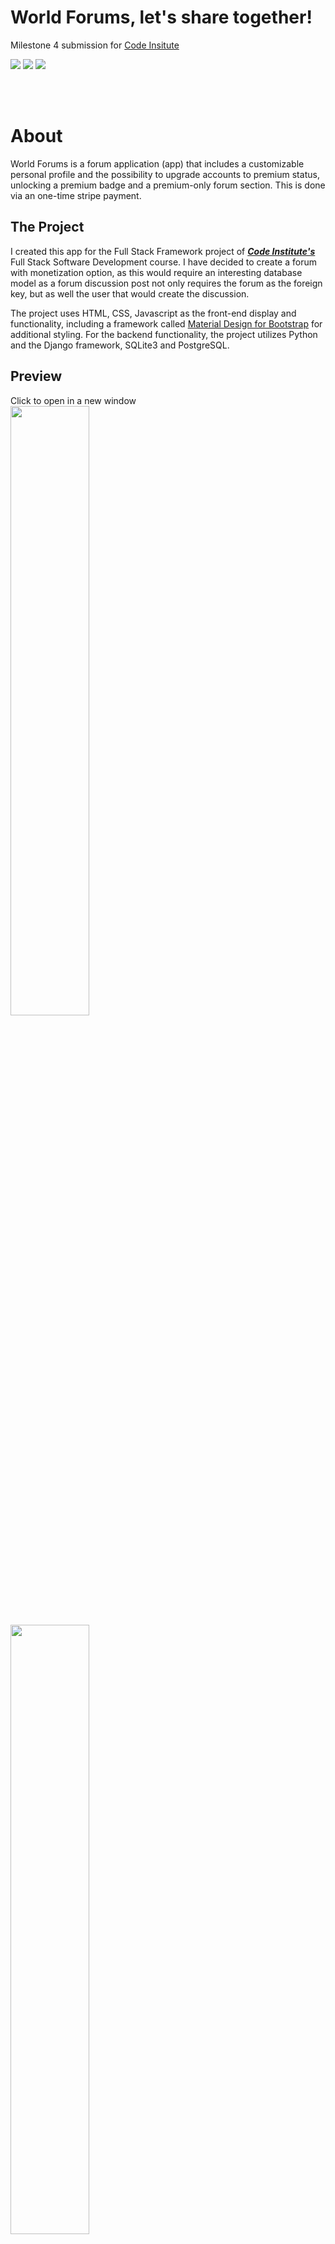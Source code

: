 # World Forums, let's share together!
Milestone 4 submission for [Code Insitute](https://codeinstitute.net)

<img src="https://img.shields.io/github/last-commit/patrickpulfer/Code-Institute-M4?style=for-the-badge">
<img src="https://img.shields.io/github/repo-size/patrickpulfer/Code-Institute-M4?style=for-the-badge">
<img src="https://img.shields.io/github/languages/count/patrickpulfer/Code-Institute-M4?style=for-the-badge">

<br><br>

# About
World Forums is a forum application (app) that includes a customizable personal profile and the possibility to upgrade accounts to premium status, unlocking a premium badge and a premium-only forum section. This is done via an one-time stripe payment.


## The Project
I created this app for the Full Stack Framework project of [**_Code Institute's_**](https://codeinstitute.net/) Full Stack Software Development course. I have decided to create a forum with monetization option, as this would require an interesting database model as a forum discussion post not only requires the forum as the foreign key, but as well the user that would create the discussion.

The project uses HTML, CSS, Javascript as the front-end display and functionality, including a framework called [Material Design for Bootstrap](https://mdbootstrap.com/) for additional styling. For the backend functionality, the project utilizes Python and the Django framework, SQLite3 and PostgreSQL. 


## Preview
Click to open in a new window<br>
<a href="./documentation/media/preview2.png" target="_blank"><img src="./documentation/media/preview2.png" width="50%"></a>
<a href="./documentation/media/preview1.png" target="_blank"><img src="./documentation/media/preview1.png" width="50%"></a>
<a href="./documentation/media/preview3.png" target="_blank"><img src="./documentation/media/preview3.png" width="50%"></a>
<a href="./documentation/media/preview4.png" target="_blank"><img src="./documentation/media/preview4.png" width="50%"></a>

<br>

## Main URLs are (example with host):
- https://django-test-world-forums.herokuapp.com/ (Main application)
- https://django-test-world-forums.herokuapp.com/admin/ (Admin Portal)


## Database Diagram
As a discussion post needs to be traced back to the user that created it and as well the section where this post was created, I've designed the database schema to have some tables with two foreign keys. As an example ...
- A comment within a discussion post will need to link back to its creator and belong to a discussion post
- A discussion post will need to link back to its creator and belong to a forum
- If the administrator decides to delete an user or a discussion post, the respective discussions and comments within would need to be traceable and deleted as well (cascade mode)
<br><img src="./documentation/media/databasediagram.png" width="80%"><br>
Note: An separate table has been also created for payment information only

## Features
- **Navbar** will adjust from Login & Sign up to the user's avatar and name based on login status
- **Flash Messages** will display at the top of the page but below of the navbar if required.
- **User Registration** will require users to provide a valid email address to receive an email with activation link. It will also require an username that will be the main identifier for the account. 
- **Login** will require the Username & Password and have the email confirmed.
- **Logout** - Allows end users to logout of their account by clicking the 'Logout' link in the navbar/sidenav. Upon clicking the button, the user session ends.
- **Profile Page** of an user can be accessed without having to login. This page will display their avatar, additional details, Bio and discussions they have created. From there, you can directly jump into a discussion or the relevant forum. The email address field will only be visible if the user is logged in.
- **Edit Profile** allows users to edit their own profile in a separate page. The user will be able to upload a new avatar, add additional details like First Name, Last Name, Location, Date of Birth and a Biography.
- **Change Password** button can be found within your Profile Edit page. The user will be asked to type the new password twice for extra precaution
- **Premium Profile** will grant the user a "World Forums Concierge" badge in their profile, as well as access to Concierge only member forum. This can be purchased via an one-time Stripe Payment.
- **Forum Overview Page** is the site's main homepage. It will show all forums created by the site owner. Concierge forum section will only display for Concierge users
- **Forum Page** will list discussions created within the forum. If an user is logged in, a button to create a new discussion post is also visible. Post date and a link to the creator's profile is also listed.
- **Discussion Page** will show the content created (Image, Title, Body, Initiator, Forum and creation date). It will also list and allow users to post comments in rich-text format. If the owner visits his own discussion, an additional button for edit is displayed.
- **Edit Discussion Page** allows the owner to update its discussion (Image, Title, Body) or delete the post. Clicking on "Delete" will show a modal, warning the user that the action will delete the discussion and the comments permanently.
- **Image Uploads** are stored in Amazon Web Services for extra security
- **Admin Portal** allows the site owner and admins to update the payment information (Product Name, Price), edit/delete/create users, forums, posts, comments, etc. This is a very powerful tool and should be kept secure at all time!

<br>

# UX
For this project, I've adopted the methodology of the five planes of UX, which consist of:
- Strategy / User Stories
- Scope
- Structure
- Skeleton
- Surface Design
> “The Elements of User Experience” book written by Jesse James Garrett, one of the founders of Adaptive Path, a user experience consultancy based in San Francisco.


## Strategy / User Stories
As the owner, I want to:
1. ... offer a place where I can publicly share interesting stories/news/ideas
2. ... allow other users to participate with their ideas or share their opinion and feedback on my stories
3. ... allow users to register on my site to actively participate in our discussions but keep read-only open to unregistered users
4. ... be able to create forums so that discussions can be organized within them
5. ... offer a free service but also be able to monetize for exclusive member only content

As an End User or site consumer, I want to:
1. ... view topics as a guest
2. ... register for my own account
3. ... customize my profile with a bio and profile picture 
4. ... create my own discussions
5. ... edit my own discussions that I've created
6. ... add comments to mine and other discussions
7. ... have an exclusive forum section for premium only


## Scope of this Project (based on owner and end user requirement/stories)
- To create an application that is accessible on mobile, tablet, laptops and desktops and is easy to navigate
- To create a website with uncluttered, logical and intuitive navigation which is easy to follow
- To store, manipulate, edit and delete (CRUD) data in a secure database (Postgres for production and SQLite3 for development)
- To create a monetization strategy for exclusive member access
- To create an app (website) written with Django framework, ready to be deployed to Heroku


## Structure
- Forum Page (Mobile first approach)
  - Top:
    - A navigation bar with Title and a "hamburger" menu if accessed by small screen devices. This menu will allow the user to visit their profile and login/logout
  - Central:
    - Forums are displayed as large boxes for intuitive navigation
    - "Concierge" Premium Forums are displayed first if user is part of the club
  - Bottom:
    Simple footer displaying Copyright and Credit of the app creator

- Discussion List Page (Mobile first approach)
  - Top:
    - A navigation bar with Title and a "hamburger" menu if accessed by small screen devices. This menu will allow the user to visit their profile and login/logout
  - Central:
    - Discussion Name and Description at the top, including a "Create new Post" button for logged users
    - List of all Discussion posts below, including the Title, the discussion body, link to it's creator and button to "view" the discussion
  - Footer:
    - Footer will display the Copyright and the credits for the app creator

- Discussion View Page (Mobile first approach)
  - Top:
    - A navigation bar with Title and a "hamburger" menu if accessed by small screen devices. This menu will allow the user to visit their profile and login/logout
  - Central:
    - Discussion picture on top, followed by the Title and the actual discussion post
    - At the end of the post, additional details like link to post creator, link to it's belonging forum and date of the post will be shown
    - If the logged user is also the creator, he may edit the post via button that appears at the end
  - Footer:
    - Footer will display the Copyright and the credits for the app creator


## Skeleton
To be adhered to the structure outlined above, the following wireframes were drafted:
- User Profile  
  <img src="./documentation/media/profile_view.png" width="60%">
- Forum Overview  
  <img src="./documentation/media/forum_view.png" width="60%">
- Discussion Overview  
  <img src="./documentation/media/discussion_view.png" width="60%">


## Surface Design
To distinguish from other popular forum platforms, I've selected a color scheme that is opposite to the standard of blue and, hopefully, pleasant to look at:
- Main Colour (buttons & titles): <span style="color:#F3F0F1;background-color:#990011FF;"> #990011FF</span>
- Main background:<span style="color:black;background-color:#FCF6F5FF;">#FCF6F5FF</span>
- Logo for the project: <img src="./documentation/media/logo.png" width="30%">

<br>

# Testing

I have separated the testing details into a separate [Testing Documentation](./documentation/development.md).

<br>

# Deployment

### Demo
- Application can be found at https://django-test-world-forums.herokuapp.com/.

<br>

### Requirements

- A host capable to run python3 applications and PIP3, with internet access
  - Example: https://www.heroku.com/


### Steps for dependencies

- Stripe
  1. Create a Stripe account and in your dashboard, navigate to Products, then click on [+ Add Product](https://dashboard.stripe.com/test/products/create)
  2. Create your Product with the desired price and not down the following details: ```ID``` & ```Price ID```
  3. In your dashboard, click on "Developers" and select "Webhooks" from the left menu.
  4. Here, click on "+ Add endpoint" and enter your app's ```Endpoint URL``` and a short description
  5. Once created, select that endpoint and click on ```Reveal``` of your Signing Secret section. Note this ID as you will require it later

- Amazon AWS
  1. Create an Amazon AWS account and login into it
  2. Create an S3 bucket by following [these steps.](https://docs.aws.amazon.com/AmazonS3/latest/userguide/creating-bucket.html)
  3. Follow [this guide](https://docs.aws.amazon.com/AmazonS3/latest/userguide/HostingWebsiteOnS3Setup.html) to configure your AWS S3 bucket for static website hosting
  4. In your CORS settings, add the following:
    ~~~
    [
    {
        "AllowedHeaders": [
            "Authorization"
        ],
        "AllowedMethods": [
            "GET"
        ],
        "AllowedOrigins": [
            "*"
        ],
        "ExposeHeaders": []
    }
    ]
    ~~~
  5. Before following [this guide](https://docs.aws.amazon.com/AmazonS3/latest/userguide/walkthrough1.html) to create an IAM user, give control access over the bucket, make sure you download the CSV file with your secret IDs during the user creation!

### Steps for Application Server
- Heroku
  1. [Review official documentation for steps](https://devcenter.heroku.com/articles/getting-started-with-python)
  2. Create a Postgres database and note the URL you will need for your environment variables
  2. Add the necessary environment variables to Heroku
     1. Go to Heroku Settings Tab
     2. Click Reveal Config Vars and populate with the following values:

|Key | Value |
|:---|:---|
|SECRET_KEY | (New Django Secret Key generated at https://djecrety.ir/) |
|HEROKU_HOSTNAME | (From Heroku, this is your app URL) |
|DATABASE_URL| (From Heroku, the URL for your database) |
|USE_AWS | True |
|AWS_ACCESS_KEY_ID | (From AWS, this is in your downloaded CSV file) |
|AWS_ACCESS_SECRET_KEY_ID | (From AWS, this is in your downloaded CSV file) |
|STRIPE_ENDPOINT_SECRET | From Stripe, these can be found by following [this guide](https://support.stripe.com/questions/locate-api-keys-in-the-dashboard) |
|STRIPE_PUBLIC_KEY | From Stripe, these can be found by following [this guide](https://support.stripe.com/questions/locate-api-keys-in-the-dashboard)  |
|STRIPE_SECRET_KEY | From Stripe, these can be found by following [this guide](https://support.stripe.com/questions/locate-api-keys-in-the-dashboard)  |
|STRIPE_WH_SECRET | (From Stripe, this is the Webhook Secret you've noted earlier) |
|EMAIL_HOST_USER | (From Google, a GMail account you would like to use to send emails from) |
|EMAIL_HOST_PASS | (App Password for the same Gmail account by following [this guide.](https://support.google.com/accounts/answer/185833)) |

### Application

  4. Post deployment setup requires you to download and execute [Heroku CLI](https://devcenter.heroku.com/articles/heroku-cli#download-and-install).
  5. In your Heroku CLI, run the following commands:
  ~~~bash
  heroku run python3 manage.py migrate
  ~~~
  6. Then create a super user with the following command and not the username and password:
  ~~~bash
  heroku run python manage.py createsuperuser
  ~~~
  7. Run the app in Heroku and navigate to the admin pannel, usually found by appending ```/admin/``` to your URL
  8. Next to "Products", click on "Add".
  9. Add a name for your premium forum access and enter your "Stripe Product ID" you've noted earlier.
  10. On the same page under Prices, click "Add another Price" and add the Price ID you've created earlier + the actual price (example 10€ would be ```1000```)
  11. All steps are done for deployment.

#### Alternative deployment (Directly to Linux Server)
  1. You may deploy the repo locally. The follow instructions below are for a Linux machine
  2. Create a folder where you want the App to reside and navigate to it in your command line
  3. Clone the App from GitHub:
  ```bash
  git init
  git clone https://github.com/patrickpulfer/code_insitute_m4.git .
  ```
  4. Create an environment variable file called .env and add the variables advised above.
  5. Install dependencies with PIP3:
  ```bash
  pip3 install -r requirements.txt
  ```
  6. Run the initial setup for the database:
  ```bash
  python3 manage.py migrate
  ```
  7. Run the App
  ```bash
  python3 manage.py runserver
  ```
  Note: If you plan to deploy as an actual production server on Linux, you may want to look into [WSGI](https://wsgi.readthedocs.io/en/latest/what.html), [Gunicorn](https://gunicorn.org/) and a proper web server like NGINX.
  
<br>

# Credits

## Technologies Used
This application has been built by using the following technologies:

- <a href="https://www.djangoproject.com/"><img height="30" src="https://cdn.svgporn.com/logos/django.svg"></a>
    - Django is a high-level Python web framework that encourages rapid development and clean, pragmatic design.

- <a href="https://stripe.com/en-ie/payments"><img height="30" src="https://cdn.svgporn.com/logos/stripe.svg"></a>
    - A complete payments platform, engineered for growth

- <a href="https://www.python.org/"><img height="30" src="https://cdn.svgporn.com/logos/python.svg"></a>
    - Python is a programming language that lets you work quickly and integrate systems more effectively.

- <a href="https://www.djangoproject.com/"><img height="30" src="https://cdn.svgporn.com/logos/html-5.svg"></a>
    - [HTML 5](https://www.w3.org/TR/2008/WD-html5-20080122/) / [CSS](https://www.w3.org/Style/CSS/Overview.en.html) / [JavaScript](https://262.ecma-international.org/10.0/index.html)
- [JQuery](https://jquery.com)
  - Simplified DOM manipulation.
- [Font Awesome](https://fontawesome.com/)
  - Iconic SVG, font, and CSS framework.
- [Bootstrap](https://getbootstrap.com/)
  - Front-end framework for web development.
- [Material Design for Bootstrap](https://mdbootstrap.com/)
  - The most popular UI KIT for building responsive, mobile-first websites and apps - free for personal & commercial use
- Python Packages:
    - [Gunicorn](https://pypi.org/project/gunicorn/), [Pillow](https://pypi.org/project/Pillow/), [psycopg2](https://pypi.org/project/psycopg2/), [boto3](https://pypi.org/project/boto3/), [s3transfer](https://pypi.org/project/s3transfer/), [django-allauth](https://github.com/pennersr/django-allauth), [ckeditor](https://ckeditor.com/) - see [requirements.txt](https://github.com/patrickpulfer/Code-Institute-M4/blob/main/requirements.txt) for full list!


### Media
- The default Post/Discussion picture that appear if you don't supply your own is sourced from [Pexels](https://www.pexels.com/photo/beach-bottle-cold-daylight-292426/) and is free to use. (I just fell in love with this wallpaper!)
- The Logo has been created in [Placeit](https://placeit.net/), a branding service I've used in the past


### Acknowledgements
- I would like to thank [Code Institute](https://codeinstitute.net/) for the learning experience and all the support provided.
- I would also like to thank my wife for her idea suggestion
- This is my first application written in Python with Django framework. The usual applies (might not be the most efficient code out there)
